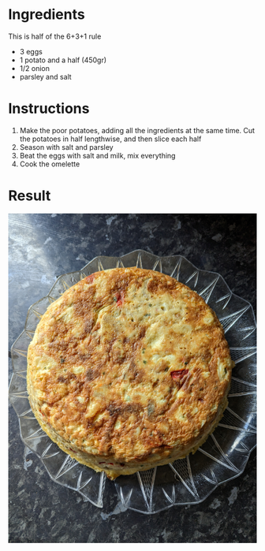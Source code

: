 # Ingredients

This is half of the 6+3+1 rule

- 3 eggs
- 1 potato and a half (450gr)
- 1/2 onion 
- parsley and salt

# Instructions 

1. Make the poor potatoes, adding all the ingredients at the same time. Cut the potatoes in half lengthwise, and then slice each half
2. Season with salt and parsley 
3. Beat the eggs with salt and milk, mix everything 
4. Cook the omelette 

# Result

![Potato omelette](../images/PXL_20230605_162722048.jpg)
